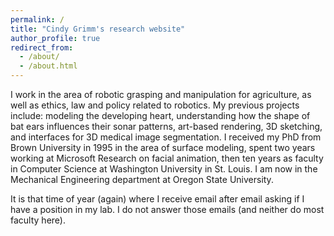 ```yaml
---
permalink: /
title: "Cindy Grimm's research website"
author_profile: true
redirect_from: 
  - /about/
  - /about.html
---
```


I work in the area of robotic grasping and manipulation for agriculture, as well as ethics, law and policy related to robotics. My previous projects include: modeling the developing heart, understanding how the shape of bat ears influences their sonar patterns, art-based rendering, 3D sketching, and interfaces for 3D medical image segmentation. I received my PhD from Brown University in 1995 in the area of surface modeling, spent two years working at Microsoft Research on facial animation, then ten years as faculty in Computer Science at Washington University in St. Louis. I am now in the Mechanical Engineering department at Oregon State University.

It is that time of year (again) where I receive email after email asking if I have a position in my lab. I do not answer those emails (and neither do most faculty here).
